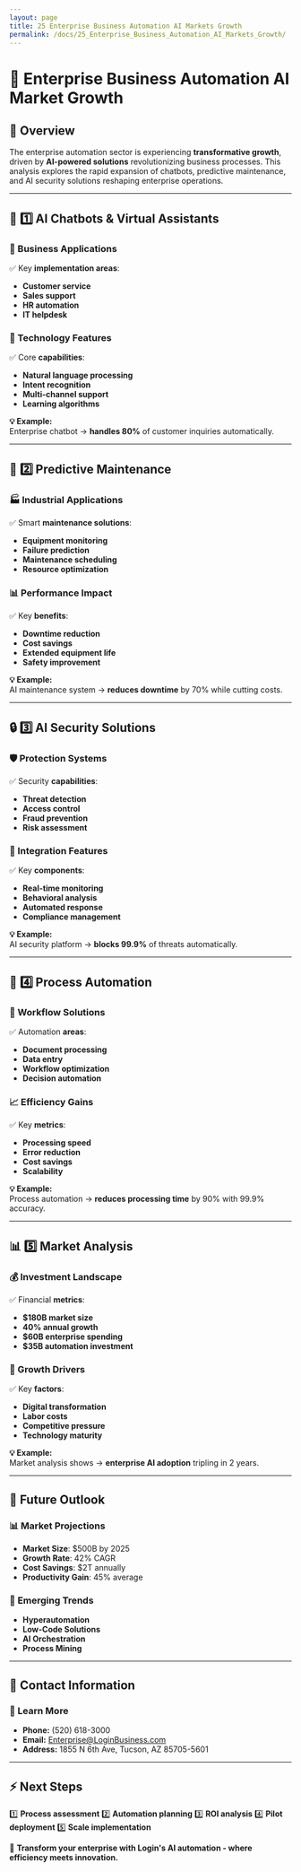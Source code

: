 ```yaml
---
layout: page
title: 25 Enterprise Business Automation AI Markets Growth
permalink: /docs/25_Enterprise_Business_Automation_AI_Markets_Growth/
---
```

# 🏢 Enterprise Business Automation AI Market Growth

## 📌 Overview
The enterprise automation sector is experiencing **transformative growth**, driven by **AI-powered solutions** revolutionizing business processes. This analysis explores the rapid expansion of chatbots, predictive maintenance, and AI security solutions reshaping enterprise operations.

---

## 🤖 1️⃣ AI Chatbots & Virtual Assistants
### **🎯 Business Applications**
✅ Key **implementation areas**:
- **Customer service**
- **Sales support**
- **HR automation**
- **IT helpdesk**

### **🔧 Technology Features**
✅ Core **capabilities**:
- **Natural language processing**
- **Intent recognition**
- **Multi-channel support**
- **Learning algorithms**

**💡 Example:**  
Enterprise chatbot → **handles 80%** of customer inquiries automatically.

---

## 🔄 2️⃣ Predictive Maintenance
### **🏭 Industrial Applications**
✅ Smart **maintenance solutions**:
- **Equipment monitoring**
- **Failure prediction**
- **Maintenance scheduling**
- **Resource optimization**

### **📊 Performance Impact**
✅ Key **benefits**:
- **Downtime reduction**
- **Cost savings**
- **Extended equipment life**
- **Safety improvement**

**💡 Example:**  
AI maintenance system → **reduces downtime** by 70% while cutting costs.

---

## 🔒 3️⃣ AI Security Solutions
### **🛡️ Protection Systems**
✅ Security **capabilities**:
- **Threat detection**
- **Access control**
- **Fraud prevention**
- **Risk assessment**

### **🔄 Integration Features**
✅ Key **components**:
- **Real-time monitoring**
- **Behavioral analysis**
- **Automated response**
- **Compliance management**

**💡 Example:**  
AI security platform → **blocks 99.9%** of threats automatically.

---

## 💼 4️⃣ Process Automation
### **🔄 Workflow Solutions**
✅ Automation **areas**:
- **Document processing**
- **Data entry**
- **Workflow optimization**
- **Decision automation**

### **📈 Efficiency Gains**
✅ Key **metrics**:
- **Processing speed**
- **Error reduction**
- **Cost savings**
- **Scalability**

**💡 Example:**  
Process automation → **reduces processing time** by 90% with 99.9% accuracy.

---

## 📊 5️⃣ Market Analysis
### **💰 Investment Landscape**
✅ Financial **metrics**:
- **$180B market size**
- **40% annual growth**
- **$60B enterprise spending**
- **$35B automation investment**

### **🎯 Growth Drivers**
✅ Key **factors**:
- **Digital transformation**
- **Labor costs**
- **Competitive pressure**
- **Technology maturity**

**💡 Example:**  
Market analysis shows → **enterprise AI adoption** tripling in 2 years.

---

## 🔮 Future Outlook
### **📊 Market Projections**
- **Market Size**: $500B by 2025
- **Growth Rate**: 42% CAGR
- **Cost Savings**: $2T annually
- **Productivity Gain**: 45% average

### **🚀 Emerging Trends**
- **Hyperautomation**
- **Low-Code Solutions**
- **AI Orchestration**
- **Process Mining**

---

## 📍 Contact Information
### **🏢 Learn More**
- **Phone:** (520) 618-3000
- **Email:** Enterprise@LoginBusiness.com
- **Address:** 1855 N 6th Ave, Tucson, AZ 85705-5601

---

## ⚡ Next Steps
1️⃣ **Process assessment**
2️⃣ **Automation planning**
3️⃣ **ROI analysis**
4️⃣ **Pilot deployment**
5️⃣ **Scale implementation**

🚀 **Transform your enterprise with Login's AI automation - where efficiency meets innovation.** 
